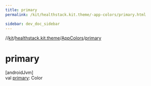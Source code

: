 ```yaml
---
title: primary
permalink: /kit/healthstack.kit.theme/-app-colors/primary.html

sidebar: dev_doc_sidebar
---
```

//[kit](../../../index.html)/[healthstack.kit.theme](../index.html)/[AppColors](index.html)/[primary](primary.html)



# primary



[androidJvm]\
val [primary](primary.html): Color




